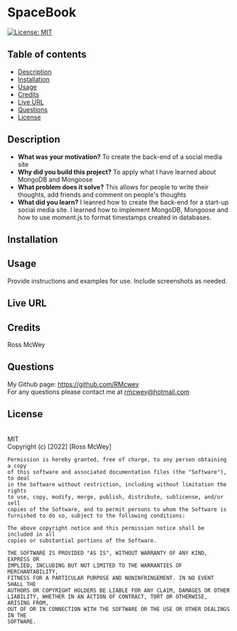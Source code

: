 # SpaceBook

[![License: MIT](https://img.shields.io/badge/License-MIT-yellow.svg)](https://opensource.org/licenses/MIT)
<br>

## Table of contents
* [Description](#description)
* [Installation](#installation)
* [Usage](#usage)
* [Credits](#credits)
* [Live URL](#live-url)
* [Questions](#questions)
* [License](#license)
    

## Description 

- **What was your motivation?** To create the back-end of a social media site
- **Why did you build this project?** To apply what I have learned about MongoDB and Mongoose
- **What problem does it solve?** This allows for people to write their thoughts, add friends and comment on people's thoughts
- **What did you learn?** I leanred how to create the back-end for a start-up social media site. I learned how to implement MongoDB, Mongoose and how to use moment.js to format timestamps created in databases.

## Installation



## Usage

Provide instructions and examples for use. Include screenshots as needed.

## Live URL


## Credits
Ross McWey


## Questions
My Github page: https://github.com/RMcwey
<br>
For any questions please contact me at rmcwey@hotmail.com

## License 
<br>
MIT
<br>
Copyright (c) [2022] [Ross McWey]

    Permission is hereby granted, free of charge, to any person obtaining a copy
    of this software and associated documentation files (the "Software"), to deal
    in the Software without restriction, including without limitation the rights
    to use, copy, modify, merge, publish, distribute, sublicense, and/or sell
    copies of the Software, and to permit persons to whom the Software is
    furnished to do so, subject to the following conditions:

    The above copyright notice and this permission notice shall be included in all
    copies or substantial portions of the Software.

    THE SOFTWARE IS PROVIDED "AS IS", WITHOUT WARRANTY OF ANY KIND, EXPRESS OR
    IMPLIED, INCLUDING BUT NOT LIMITED TO THE WARRANTIES OF MERCHANTABILITY,
    FITNESS FOR A PARTICULAR PURPOSE AND NONINFRINGEMENT. IN NO EVENT SHALL THE
    AUTHORS OR COPYRIGHT HOLDERS BE LIABLE FOR ANY CLAIM, DAMAGES OR OTHER
    LIABILITY, WHETHER IN AN ACTION OF CONTRACT, TORT OR OTHERWISE, ARISING FROM,
    OUT OF OR IN CONNECTION WITH THE SOFTWARE OR THE USE OR OTHER DEALINGS IN THE
    SOFTWARE.
    
